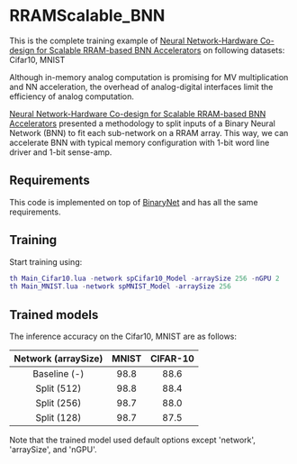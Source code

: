 RRAMScalable_BNN
=================================================
This is the complete training example of [Neural Network-Hardware Co-design for Scalable RRAM-based BNN Accelerators](https://arxiv.org/abs/1811.02187)
on following datasets: Cifar10, MNIST

Although in-memory analog computation is promising for MV multiplication and NN acceleration, the overhead of analog-digital interfaces limit the efficiency of analog computation.

[Neural Network-Hardware Co-design for Scalable RRAM-based BNN Accelerators](https://arxiv.org/abs/1811.02187) presented a methodology to split inputs of a Binary Neural Network (BNN) to fit each sub-network on a RRAM array. This way, we can accelerate BNN with typical memory configuration with 1-bit word line driver and 1-bit sense-amp. 

## Requirements 
This code is implemented on top of [BinaryNet](https://github.com/itayhubara/BinaryNet) and has all the same requirements.

## Training
Start training using:
```lua
th Main_Cifar10.lua -network spCifar10_Model -arraySize 256 -nGPU 2
th Main_MNIST.lua -network spMNIST_Model -arraySize 256
```

## Trained models
The inference accuracy on the Cifar10, MNIST are as follows:

| Network (arraySize) | MNIST | CIFAR-10 |
| 		:---:  		  | :---: |  :---:   |
| Baseline (-)		  | 98.8 | 88.6 |
| Split  (512)        | 98.8 | 88.4 |
| Split  (256)        | 98.7 | 88.0 |
| Split  (128)        | 98.7 | 87.5 |

Note that the trained model used default options except 'network', 'arraySize', and 'nGPU'.
